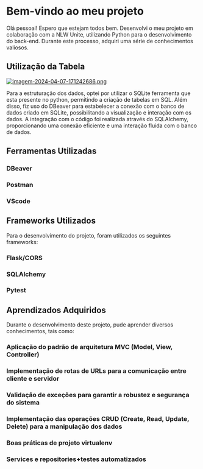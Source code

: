 # Bem-vindo ao meu projeto
Olá pessoal! Espero que estejam todos bem. Desenvolvi o meu projeto em colaboração com a NLW Unite, utilizando Python para o desenvolvimento do back-end. Durante este processo, adquiri uma série de conhecimentos valiosos.

## Utilização da Tabela

[![imagem-2024-04-07-171242686.png](https://i.postimg.cc/Rh8f3R4F/imagem-2024-04-07-171242686.png)](https://postimg.cc/xNvqhLkD)

Para a estruturação dos dados, optei por utilizar o SQLite ferramenta que esta presente no python, permitindo a criação de tabelas em SQL. Além disso, fiz uso do DBeaver para estabelecer a conexão com o banco de dados criado em SQLite, possibilitando a visualização e interação com os dados. A integração com o código foi realizada através do SQLAlchemy, proporcionando uma conexão eficiente e uma interação fluida com o banco de dados.

## Ferramentas Utilizadas

### DBeaver
### Postman
### VScode

## Frameworks Utilizados
Para o desenvolvimento do projeto, foram utilizados os seguintes frameworks:

### Flask/CORS
### SQLAlchemy
### Pytest

## Aprendizados Adquiridos
Durante o desenvolvimento deste projeto, pude aprender diversos conhecimentos, tais como:

### Aplicação do padrão de arquitetura MVC (Model, View, Controller)
### Implementação de rotas de URLs para a comunicação entre cliente e servidor
### Validação de exceções para garantir a robustez e segurança do sistema
### Implementação das operações CRUD (Create, Read, Update, Delete) para a manipulação dos dados
### Boas práticas de projeto virtualenv
### Services e repositories+testes automatizados

